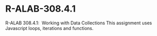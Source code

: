 # R-ALAB-308.4.1
R-ALAB 308.4.1:  Working with Data Collections
This assignment uses Javascript loops, iterations and functions.
